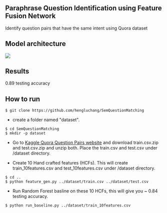 ## Paraphrase Question Identification using Feature Fusion Network 
Identify question pairs that have the same intent using Quora dataset

## Model architecture
![](https://github.com/hengluchang/SemQuestionMatching/blob/master/FFN_architecture.jpg)

## Results 
0.89 testing accuracy 

## How to run
```
$ git clone https://github.com/hengluchang/SemQuestionMatching
```
- create a folder named "dataset".
```
$ cd SemQuestionMatching
$ mkdir -p dataset
```

- Go to [Kaggle Quora Question Pairs website](https://www.kaggle.com/c/quora-question-pairs/data) and download train.csv.zip and test.csv.zip and unzip both. Place the train.csv and test.csv under /dataset directory.

- Create 10 Hand crafted features (HCFs). This will create train_10features.csv and test_10features.csv under /dataset directory.
```
$ cd ..
$ python feature_gen.py ../dataset/train.csv ../dataset/test.csv
```

- Run Random Forest basline on these 10 HCFs, this will give you ~ 0.84 testing accuracy. 

```
$ python run_baseline.py ../dataset/train_10features.csv
```


